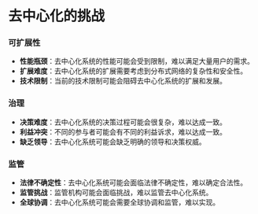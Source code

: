 **去中心化的挑战**
=====================

### 可扩展性

* **性能瓶颈**：去中心化系统的性能可能会受到限制，难以满足大量用户的需求。
* **扩展难度**：去中心化系统的扩展需要考虑到分布式网络的复杂性和安全性。
* **技术限制**：当前的技术限制可能会阻碍去中心化系统的扩展和发展。

### 治理

* **决策难度**：去中心化系统的决策过程可能会很复杂，难以达成一致。
* **利益冲突**：不同的参与者可能会有不同的利益诉求，难以达成一致。
* **缺乏领导**：去中心化系统可能会缺乏明确的领导和决策权威。

### 监管

* **法律不确定性**：去中心化系统可能会面临法律不确定性，难以确定合法性。
* **监管挑战**：监管机构可能会面临挑战，难以监管去中心化系统。
* **全球协调**：去中心化系统可能会需要全球协调和监管，难以实现。